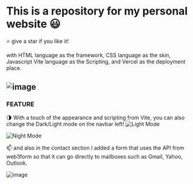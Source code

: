 # This is a repository for my personal website :smiley:
:star: give a star if you like it! 

with HTML language as the framework, CSS language as the skin, Javascript Vite language as the Scripting, and Vercel as the deployment place.

![image](https://github.com/user-attachments/assets/8e74d51a-e371-4198-b1f6-216f1178941b)
---
### FEATURE 

:last_quarter_moon: With a touch of the appearance and scripting from Vite, you can also change the Dark/Light mode on the navbar left!
![Light Mode](https://github.com/user-attachments/assets/3203647f-98e2-45b3-8daa-6e6031cce6ba)

 
![Night Mode](https://github.com/user-attachments/assets/d41b6d2c-f0ad-4241-b66e-7409c08846a7)


:mailbox: and also in the contact section I added a form that uses the API from web3form so that it can go directly to mailboxes such as Gmail, Yahoo, Outlook.

![image](https://github.com/user-attachments/assets/96c36fa2-f3ee-4d46-9138-6245df74b7e9)
